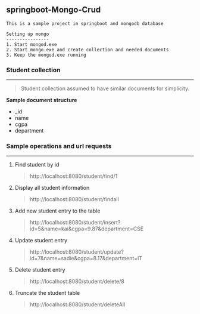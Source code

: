 ## springboot-Mongo-Crud

	This is a sample project in springboot and mongodb database
	
	Setting up mongo
	----------------
	1. Start mongod.exe 
	2. Start mongo.exe and create collection and needed documents 
	3. Keep the mongod.exe running

### Student collection 
----------------------

> Student collection assumed to have similar documents for simplicity.

**Sample document structure**

* _id
* name
* cgpa
* department
	
### Sample operations and url requests
--------------------------------------
1. Find student by id

	> http://localhost:8080/student/find/1

1. Display all student information

	> http://localhost:8080/student/findall

2. Add new student entry to the table

	> http://localhost:8080/student/insert?id=5&name=kai&cgpa=9.87&department=CSE

3. Update student entry

	> http://localhost:8080/student/update?id=7&name=sadie&cgpa=8.17&department=IT

4. Delete student entry

	> http://localhost:8080/student/delete/8

5. Truncate the student table

	> http://localhost:8080/student/deleteAll


	
